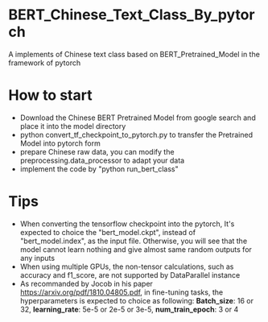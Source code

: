 # BERT_Chinese_Text_Class_By_pytorch
A implements of Chinese text class based on BERT_Pretrained_Model in the framework of pytorch 

# How to start
- Download the Chinese BERT Pretrained Model from google search and place it into the model directory
- python convert_tf_checkpoint_to_pytorch.py to transfer the Pretrained Model into pytorch form 
- prepare Chinese raw data, you can modify the preprocessing.data_processor to adapt your data
- implement the code by "python run_bert_class"

# Tips
- When converting the tensorflow checkpoint into the pytorch, It's expected to choice the "bert_model.ckpt", instead of "bert_model.index", as the input file. Otherwise, you will see that the model cannot learn nothing and give almost same random outputs for any inputs
- When using multiple GPUs, the non-tensor calculations, such as accuracy and f1_score, are not supported by DataParallel instance
- As recommanded by Jocob in his paper <url>https://arxiv.org/pdf/1810.04805.pdf<url/>, in fine-tuning tasks, the hyperparameters is expected to choice as following: **Batch_size**: 16 or 32, **learning_rate**: 5e-5 or 2e-5 or 3e-5, **num_train_epoch**: 3 or 4
